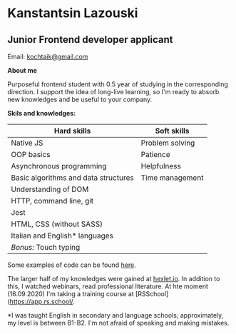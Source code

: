 # Kanstantsin Lazouski
## Junior Frontend developer applicant
Email: kochtaik@gmail.com

**About me**

Purposeful frontend student with 0.5 year of studying in the corresponding direction.
I support the idea of long-live learning, so I'm ready to absorb new knowledges and be useful to your company.

**Skils and knowledges:**



Hard skills                         | Soft skills
----------------------------------- | -------------
Native JS                           | Problem solving
OOP basics                          | Patience
Asynchronous programming            | Helpfulness
Basic algorithms and data structures| Time management
Understanding of DOM                |
HTTP, command line, git             |
Jest                                |
HTML, CSS (without SASS)            |
Italian and English* languages      |
*Bonus:* Touch typing               |

Some examples of code can be found [here](https://github.com/kochtaik).

The larger half of my knowledges were gained at [hexlet.io](https://ru.hexlet.io/u/kochtaik). In addition to this, I watched webinars, read professional literature. At hte moment (16.09.2020) I'm taking a training course at [RSSchool](https://app.rs.school/.


*I was taught English in secondary and language schools; approximately, my level is between B1-B2. I'm not afraid of speaking and making mistakes.